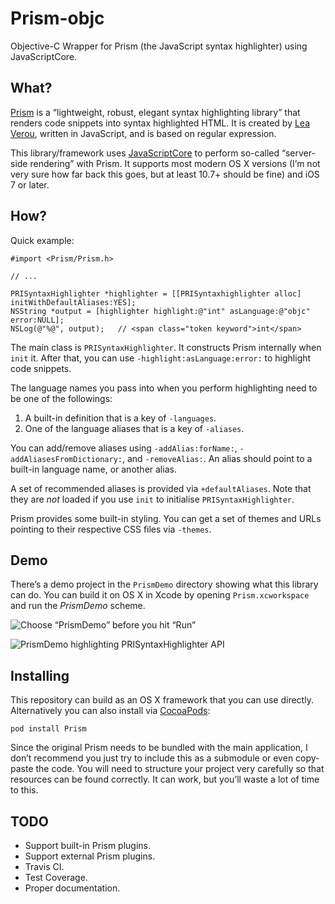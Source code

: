# Prism-objc

Objective-C Wrapper for Prism (the JavaScript syntax highlighter) using JavaScriptCore.

## What?

[Prism] is a “lightweight, robust, elegant syntax highlighting library” that renders code snippets into syntax highlighted HTML. It is created by [Lea Verou], written in JavaScript, and is based on regular expression.

This library/framework uses [JavaScriptCore] to perform so-called “server-side rendering” with Prism. It supports most modern OS X versions (I’m not very sure how far back this goes, but at least 10.7+ should be fine) and iOS 7 or later.

## How?

Quick example:

```obj-c
#import <Prism/Prism.h>

// ...

PRISyntaxHighlighter *highlighter = [[PRISyntaxhighlighter alloc] initWithDefaultAliases:YES];
NSString *output = [highlighter highlight:@"int" asLanguage:@"objc" error:NULL];
NSLog(@"%@", output);   // <span class="token keyword">int</span>
```

The main class is `PRISyntaxHighlighter`. It constructs Prism internally when `init` it. After that, you can use `-highlight:asLanguage:error:` to highlight code snippets.

The language names you pass into when you perform highlighting need to be one of the followings:

1. A built-in definition that is a key of `-languages`.
2. One of the language aliases that is a key of `-aliases`.

You can add/remove aliases using `-addAlias:forName:`, `-addAliasesFromDictionary:`, and `-removeAlias:`. An alias should point to a built-in language name, or another alias.

A set of recommended aliases is provided via `+defaultAliases`. Note that they are *not* loaded if you use `init` to initialise `PRISyntaxHighlighter`.

Prism provides some built-in styling. You can get a set of themes and URLs pointing to their respective CSS files via `-themes`.

## Demo

There’s a demo project in the `PrismDemo` directory showing what this library can do. You can build it on OS X in Xcode by opening `Prism.xcworkspace` and run the *PrismDemo* scheme.

![Choose “PrismDemo” before you hit “Run”](http://d.pr/i/1gBPZ+)

![PrismDemo highlighting PRISyntaxHighlighter API](http://d.pr/i/15v8Z+)

## Installing

This repository can build as an OS X framework that you can use directly. Alternatively you can also install via [CocoaPods]:

    pod install Prism

Since the original Prism needs to be bundled with the main application, I don’t recommend you just try to include this as a submodule or even copy-paste the code. You will need to structure your project very carefully so that resources can be found correctly. It can work, but you’ll waste a lot of time to this.

## TODO

* Support built-in Prism plugins.
* Support external Prism plugins.
* Travis CI.
* Test Coverage.
* Proper documentation.


[Prism]: http://prismjs.com/
[Lea Verou]: http://lea.verou.me/
[JavaScriptCore]: https://www.webkit.org/projects/javascript/
[CocoaPods]: http://cocoapods.org/
